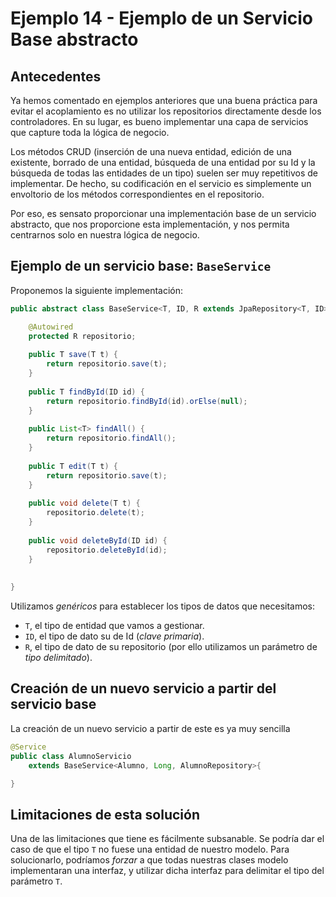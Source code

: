 
# Ejemplo 14 - Ejemplo de un Servicio Base abstracto

## Antecedentes

Ya hemos comentado en ejemplos anteriores que una buena práctica para evitar el acoplamiento es no utilizar los repositorios directamente desde los controladores. En su lugar, es bueno implementar una capa de servicios que capture toda la lógica de negocio.

Los métodos CRUD (inserción de una nueva entidad, edición de una existente, borrado de una entidad, búsqueda de una entidad por su Id y la búsqueda de todas las entidades de un tipo) suelen ser muy repetitivos de implementar. De hecho, su codificación en el servicio es simplemente un envoltorio de los métodos correspondientes en el repositorio.

Por eso, es sensato proporcionar una implementación base de un servicio abstracto, que nos proporcione esta implementación, y nos permita centrarnos solo en nuestra lógica de negocio.

## Ejemplo de un servicio base: `BaseService`

Proponemos la siguiente implementación:

```java
public abstract class BaseService<T, ID, R extends JpaRepository<T, ID>> {

	@Autowired
	protected R repositorio;
	
	public T save(T t) {
		return repositorio.save(t);
	}
	
	public T findById(ID id) {
		return repositorio.findById(id).orElse(null);
	}
	
	public List<T> findAll() {
		return repositorio.findAll();
	}
	
	public T edit(T t) {
		return repositorio.save(t);
	}
	
	public void delete(T t) {
		repositorio.delete(t);
	}
	
	public void deleteById(ID id) {
		repositorio.deleteById(id);
	}
	
	
}
```

Utilizamos _genéricos_ para establecer los tipos de datos que necesitamos:

- `T`, el tipo de entidad que vamos a gestionar.
- `ID`, el tipo de dato su de Id (_clave primaria_).
- `R`, el tipo de dato de su repositorio (por ello utilizamos un parámetro de _tipo delimitado_).

## Creación de un nuevo servicio a partir del servicio base

La creación de un nuevo servicio a partir de este es ya muy sencilla

```java
@Service
public class AlumnoServicio 
	extends BaseService<Alumno, Long, AlumnoRepository>{

}
```

## Limitaciones de esta solución

Una de las limitaciones que tiene es fácilmente subsanable. Se podría dar el caso de que el tipo `T` no fuese una entidad de nuestro modelo. Para solucionarlo, podríamos _forzar_ a que todas nuestras clases modelo implementaran una interfaz, y utilizar dicha interfaz para delimitar el tipo del parámetro `T`.